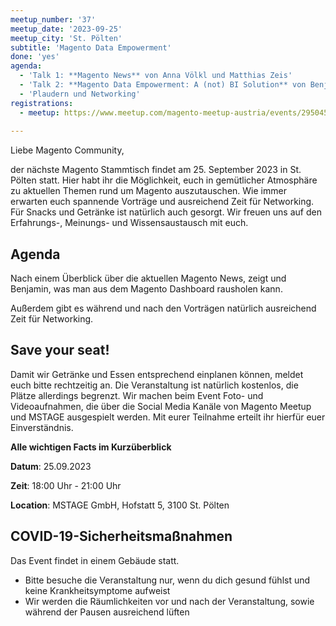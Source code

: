 ```yaml
---
meetup_number: '37'
meetup_date: '2023-09-25'
meetup_city: 'St. Pölten'
subtitle: 'Magento Data Empowerment'
done: 'yes'
agenda:
  - 'Talk 1: **Magento News** von Anna Völkl und Matthias Zeis'
  - 'Talk 2: **Magento Data Empowerment: A (not) BI Solution** von Benjamin Rosenberger'
  - 'Plaudern und Networking'
registrations:
  - meetup: https://www.meetup.com/magento-meetup-austria/events/295045804/
 
---
```


Liebe Magento Community,

der nächste Magento Stammtisch findet am 25. September 2023 in St. Pölten statt. Hier habt ihr die Möglichkeit, euch in gemütlicher Atmosphäre zu aktuellen Themen rund um Magento auszutauschen. Wie immer erwarten euch spannende Vorträge und ausreichend Zeit für Networking. Für Snacks und Getränke ist natürlich auch gesorgt. Wir freuen uns auf den Erfahrungs-, Meinungs- und Wissensaustausch mit euch.

## Agenda

Nach einem Überblick über die aktuellen Magento News, zeigt und Benjamin, was man aus dem Magento Dashboard rausholen kann.

Außerdem gibt es während und nach den Vorträgen natürlich ausreichend Zeit für Networking.

## Save your seat!

Damit wir Getränke und Essen entsprechend einplanen können, meldet euch bitte rechtzeitig an. Die Veranstaltung ist natürlich kostenlos, die Plätze allerdings begrenzt. Wir machen beim Event Foto- und Videoaufnahmen, die über die Social Media Kanäle von Magento Meetup und MSTAGE ausgespielt werden. Mit eurer Teilnahme erteilt ihr hierfür euer Einverständnis.

**Alle wichtigen Facts im Kurzüberblick**

**Datum**: 25.09.2023

**Zeit**: 18:00 Uhr - 21:00 Uhr

**Location**: MSTAGE GmbH, Hofstatt 5, 3100 St. Pölten

## COVID-19-Sicherheitsmaßnahmen

Das Event findet in einem Gebäude statt.

- Bitte besuche die Veranstaltung nur, wenn du dich gesund fühlst und keine Krankheitsymptome aufweist
- Wir werden die Räumlichkeiten vor und nach der Veranstaltung, sowie während der Pausen ausreichend lüften
